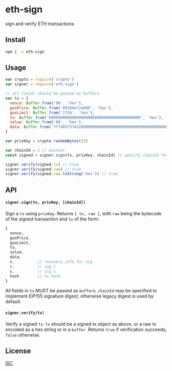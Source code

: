 # eth-sign

sign and verify ETH transactions

## Install

```sh
npm i -s eth-sign
```

## Usage

```js
var crypto = require('crypto')
var signer = require('eth-sign')

// all fields should be passed as buffers
var tx = {
  nonce: Buffer.from('00', 'hex'),
  gasPrice: Buffer.from('09184e72a000', 'hex'),
  gasLimit: Buffer.from('2710', 'hex'),
  to: Buffer.from('0000000000000000000000000000000000000000', 'hex'),
  value: Buffer.from('00', 'hex'),
  data: Buffer.from('7f7465737432000000000000000000000000000000000000000000000000000000600057', 'hex'),
}

var privKey = crypto.randomBytes(32)

var chainId = 1 // mainnet
const signed = signer.sign(tx, privKey, chainId) // specify chainId for EIP155 digest

signer.verify(signed.tx) // true
signer.verify(signed.raw) // true
signer.verify(signed.raw.toString('hex')) // true

```

## API

#### `signer.sign(tx, privKey, [chainId])`

Sign a `tx` using `privKey`. Returns `{ tx, raw }`, with `raw` being the bytecode of the signed transaction and `tx` of the form: 
```js
{
  nonce,
  gasPrice,
  gasLimit,
  to,
  value,
  data,
  v,          // recovery info for sig
  r,          // sig.r
  s,          // sig.s
  hash        // tx hash
}
```

All fields in `tx` MUST be passed as `buffer`s. `chainId` may be specified to implement EIP155 signature digest, otherwise legacy digest is used by default.

#### `signer.verify(tx)`

Verify a signed `tx`. `tx` should be a signed tx object as above, or a raw tx encoded as a hex string or in a `buffer`. Returns `true` if verification succeeds, `false` otherwise.

## License

[ISC](LICENSE)

